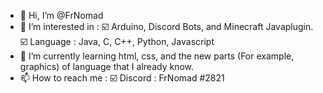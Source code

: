 - 👋 Hi, I’m @FrNomad
- 👀 I’m interested in :
        ☑️ Arduino, Discord Bots, and Minecraft Javaplugin.
        ☑️ Language : Java, C, C++, Python, Javascript
- 🌱 I’m currently learning html, css, and the new parts (For example, graphics) of language that I already know.
- 📫 How to reach me : 
        ☑️ Discord : FrNomad #2821

<!---
FrNomad/FrNomad is a ✨ special ✨ repository because its `README.md` (this file) appears on your GitHub profile.
You can click the Preview link to take a look at your changes.
--->
